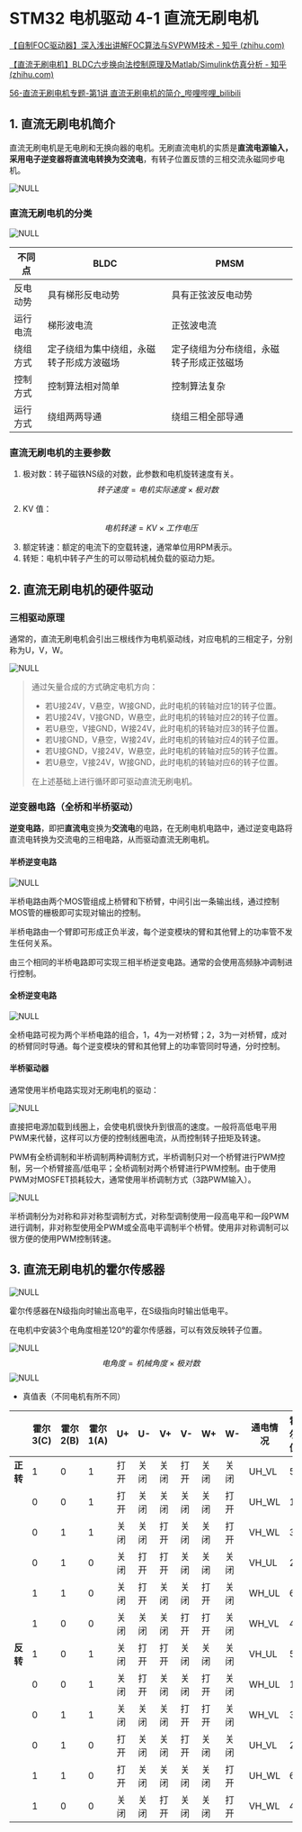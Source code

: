 # STM32 电机驱动 4-1 直流无刷电机

[【自制FOC驱动器】深入浅出讲解FOC算法与SVPWM技术 - 知乎 (zhihu.com)](https://zhuanlan.zhihu.com/p/147659820)

[【直流无刷电机】BLDC六步换向法控制原理及Matlab/Simulink仿真分析 - 知乎 (zhihu.com)](https://zhuanlan.zhihu.com/p/609517326)

[56-直流无刷电机专题-第1讲 直流无刷电机的简介_哔哩哔哩_bilibili](https://www.bilibili.com/video/BV1hv4y1g7s3?p=56&vd_source=2d2507d13250e2545de99f3c552af296)

## 1. 直流无刷电机简介

直流无刷电机是无电刷和无换向器的电机。无刷直流电机的实质是**直流电源输入，采用电子逆变器将直流电转换为交流电**，有转子位置反馈的三相交流永磁同步电机。

![NULL](picture_1.jpg)

### 直流无刷电机的分类

![NULL](picture_2.jpg)

| **不同点** | **BLDC**                                 | **PMSM**                                 |
| ---------- | ---------------------------------------- | ---------------------------------------- |
| 反电动势   | 具有梯形反电动势                         | 具有正弦波反电动势                       |
| 运行电流   | 梯形波电流                               | 正弦波电流                               |
| 绕组方式   | 定子绕组为集中绕组，永磁转子形成方波磁场 | 定子绕组为分布绕组，永磁转子形成正弦磁场 |
| 控制方式   | 控制算法相对简单                         | 控制算法复杂                             |
| 运行方式   | 绕组两两导通                             | 绕组三相全部导通                         |

### 直流无刷电机的主要参数

1. 极对数：转子磁铁NS级的对数，此参数和电机旋转速度有关。
   $$
   转子速度 =  电机实际速度 \times 极对数
   $$

2. KV 值：

$$
电机转速 = KV \times 工作电压
$$

3. 额定转速：额定的电流下的空载转速，通常单位用RPM表示。
4. 转矩：电机中转子产生的可以带动机械负载的驱动力矩。

## 2. 直流无刷电机的硬件驱动

### 三相驱动原理

通常的，直流无刷电机会引出三根线作为电机驱动线，对应电机的三相定子，分别称为U，V，W。

![NULL](picture_3.jpg)

> 通过矢量合成的方式确定电机方向：
>
> - 若U接24V，V悬空，W接GND，此时电机的转轴对应1的转子位置。
> - 若U接24V，V接GND，W悬空，此时电机的转轴对应2的转子位置。
> - 若U悬空，V接GND，W接24V，此时电机的转轴对应3的转子位置。
> - 若U接GND，V悬空，W接24V，此时电机的转轴对应4的转子位置。
> - 若U接GND，V接24V，W悬空，此时电机的转轴对应5的转子位置。
> - 若U悬空，V接24V，W接GND，此时电机的转轴对应6的转子位置。
>
> 在上述基础上进行循环即可驱动直流无刷电机。

### 逆变器电路（全桥和半桥驱动）

**逆变电路**，即把**直流电**变换为**交流电**的电路，在无刷电机电路中，通过逆变电路将直流电转换为交流电的三相电路，从而驱动直流无刷电机。

#### 半桥逆变电路

![NULL](picture_4.jpg)

半桥电路由两个MOS管组成上桥臂和下桥臂，中间引出一条输出线，通过控制MOS管的栅极即可实现对输出的控制。

半桥电路由一个臂即可形成正负半波，每个逆变模块的臂和其他臂上的功率管不发生任何关系。

由三个相同的半桥电路即可实现三相半桥逆变电路。通常的会使用高频脉冲调制进行控制。

#### 全桥逆变电路

![NULL](picture_5.jpg)

全桥电路可视为两个半桥电路的组合，1，4为一对桥臂；2，3为一对桥臂，成对的桥臂同时导通。每个逆变模块的臂和其他臂上的功率管同时导通，分时控制。

#### 半桥驱动器

通常使用半桥电路实现对无刷电机的驱动：

![NULL](picture_6.jpg)

直接把电源加载到线圈上，会使电机很快升到很高的速度。一般将高低电平用PWM来代替，这样可以方便的控制线圈电流，从而控制转子扭矩及转速。

PWM有全桥调制和半桥调制两种调制方式，半桥调制只对一个桥臂进行PWM控制，另一个桥臂接高/低电平；全桥调制对两个桥臂进行PWM控制。由于使用PWM对MOSFET损耗较大，通常使用半桥调制方式（3路PWM输入）。

![NULL](picture_7.jpg)

半桥调制分为对称和非对称型调制方式，对称型调制使用一段高电平和一段PWM进行调制，非对称型使用全PWM或全高电平调制半个桥臂。使用非对称调制可以很方便的使用PWM控制转速。

## 3. 直流无刷电机的霍尔传感器

![NULL](picture_8.jpg)

霍尔传感器在N级指向时输出高电平，在S级指向时输出低电平。

在电机中安装3个电角度相差120°的霍尔传感器，可以有效反映转子位置。

![NULL](picture_9.jpg)
$$
电角度 = 机械角度 \times 极对数
$$
![NULL](picture_10.jpg)

- 真值表（不同电机有所不同）

|          | 霍尔3(C) | 霍尔2(B) | 霍尔1(A) | **U+** | **U-** | **V+** | **V-** | **W+** | **W-** | **通电情况** | **霍尔值** |
| -------- | -------- | -------- | -------- | ------ | ------ | ------ | ------ | ------ | ------ | ------------ | ---------- |
| **正转** | 1        | 0        | 1        | 打开   | 关闭   | 关闭   | 打开   | 关闭   | 关闭   | UH_VL        | 5          |
|          | 0        | 0        | 1        | 打开   | 关闭   | 关闭   | 关闭   | 关闭   | 打开   | UH_WL        | 1          |
|          | 0        | 1        | 1        | 关闭   | 关闭   | 打开   | 关闭   | 关闭   | 打开   | VH_WL        | 3          |
|          | 0        | 1        | 0        | 关闭   | 打开   | 打开   | 关闭   | 关闭   | 关闭   | VH_UL        | 2          |
|          | 1        | 1        | 0        | 关闭   | 打开   | 关闭   | 关闭   | 打开   | 关闭   | WH_UL        | 6          |
|          | 1        | 0        | 0        | 关闭   | 关闭   | 关闭   | 打开   | 打开   | 关闭   | WH_VL        | 4          |
| **反转** | 1        | 0        | 1        | 关闭   | 打开   | 打开   | 关闭   | 关闭   | 关闭   | VH_UL        | 5          |
|          | 0        | 0        | 1        | 关闭   | 打开   | 关闭   | 关闭   | 打开   | 关闭   | WH_UL        | 1          |
|          | 0        | 1        | 1        | 关闭   | 关闭   | 关闭   | 打开   | 打开   | 关闭   | WH_VL        | 3          |
|          | 0        | 1        | 0        | 打开   | 关闭   | 关闭   | 打开   | 关闭   | 关闭   | UH_VL        | 2          |
|          | 1        | 1        | 0        | 打开   | 关闭   | 关闭   | 关闭   | 关闭   | 打开   | UH_WL        | 6          |
|          | 1        | 0        | 0        | 关闭   | 关闭   | 打开   | 关闭   | 关闭   | 打开   | VH_WL        | 4          |